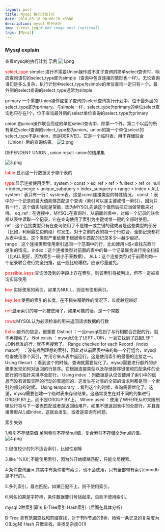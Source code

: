 ```yaml
---
layout: post
title: Mysql 执行计划[4]
date: 2018-03-18 00:00:20 +0300
description: mysql 执行计划
img: i-rest.jpg # Add image post (optional)
tags: [Mysql]
---
```


### Mysql explain

查看mysql的执行计划
示例
![1.png]({{site.baseurl}}/assets/img/mysql-explain/1.png)

<span style="color:red">select_type</span>
simple:
进行不需要Union操作或不含子查询的简单select查询时，响应查询语句的select_type即为simple（查询中包含连接的情形也一样）。无论查询语句是多么复杂，执行计划中select_type为simple的单位查询一定只有一个。最外侧的select查询的select_type通常为simple

primary
一个需要Union操作或含子查询的select查询执行计划中，位于最外层的select_type即为primary。与simple一样，select_type为primary的单位select查询也只存在1个，位于查询最外侧的select单位查询的select_type为primary

union
由union操作联合而成的单位select查询中，除第一个外，第二个以后的所有单位select查询的select_type都为union。union的第一个单位select的select_type不是union，而是DERIVED。它是一个临时表，用于存储联合（Union）后的查询结果。
![2.png]({{site.baseurl}}/assets/img/mysql-explain/2.png)

DEPENDENT UNION , union result :union的结果集

![3.png]({{site.baseurl}}/assets/img/mysql-explain/3.png)

<span style="color:red">table</span>:显示这一行数据关于哪个表的

<span style="color:red">type</span>:显示连接使用类型，system > const > eq_ref > ref > fulltext > ref_or_null > index_merge > unique_subquery > index_subquery > range > index > ALL
system：表只有一行：system表。这是const连接类型的特殊情况。
const ：表中的一个记录的最大值能够匹配这个查询（索引可以是主键或惟一索引）。因为只有一行，这个值实际就是常数，因为MYSQL先读这个值然后把它当做常数来对待。
eq_ref：在连接中，MYSQL在查询时，从前面的表中，对每一个记录的联合都从表中读取一个记录，它在查询使用了索引为主键或惟一键的全部时使用。
ref：这个连接类型只有在查询使用了不是惟一或主键的键或者是这些类型的部分（比如，利用最左边前缀）时发生。对于之前的表的每一个行联合，全部记录都将从表中读出。这个类型严重依赖于根据索引匹配的记录多少—越少越好。
range：这个连接类型使用索引返回一个范围中的行，比如使用>或<查找东西时发生的情况。
index：这个连接类型对前面的表中的每一个记录联合进行完全扫描（比ALL更好，因为索引一般小于表数据）。
ALL：这个连接类型对于前面的每一个记录联合进行完全扫描，这一般比较糟糕，应该尽量避免。

<span style="color:red">possible_keys</span>:查询涉及到的字段上存在索引，则该索引将被列出，但不一定被查询实际使用

<span style="color:red">key</span>:实际使用的索引，如果为NULL，则没有使用索引。

<span style="color:red">key_len</span>:使用的索引的长度。在不损失精确性的情况下，长度越短越好

<span style="color:red">ref</span>:显示索引的哪一列被使用了，如果可能的话，是一个常数

<span style="color:red">rows</span>:MYSQL认为必须检查的用来返回请求数据的行数

<span style="color:red">Extra</span>:额外的信息，很重要
Distinct ：一旦mysql找到了与行相联合匹配的行，就不再搜索了。
Not exists ：mysql优化了LEFT JOIN，一旦它找到了匹配LEFT JOIN标准的行，就不再搜索了。
Range checked for each Record（index map:#） ：没有找到理想的索引，因此对从前面表中来的每一个行组合，mysql检查使用哪个索引，并用它来从表中返回行。这是使用索引的最慢的连接之一。
Using filesort ：看到这个的时候，查询就需要优化了。mysql需要进行额外的步骤来发现如何对返回的行排序。它根据连接类型以及存储排序键值和匹配条件的全部行的行指针来排序全部行。
Using index ：列数据是从仅仅使用了索引中的信息而没有读取实际的行动的表返回的，这发生在对表的全部的请求列都是同一个索引的部分的时候。
Using temporary ：看到这个的时候，查询需要优化了。这里，mysql需要创建一个临时表来存储结果，这通常发生在对不同的列集进行ORDER BY上，而不是GROUP BY上。
Where used ：使用了WHERE从句来限制哪些行将与下一张表匹配或者是返回给用户。如果不想返回表中的全部行，并且连接类型ALL或index，这就会发生，或者是查询有问题。

索引失效

1.索引不存储空值
单列索引不存储null值，复合索引不存储全为null的值。
![4.png]({{site.baseurl}}/assets/img/mysql-explain/4.png)

2.键值较少的列不适合索引，比如性别等

3.like '%XX',不能使用索引，因为%开始模糊匹配，只能全局搜索。

4.条件查询里or,其实中有条件带有索引，也不会使用，只有全部带有索引(innodb是不行的)。

5.多列索引，最左匹配，如果匹配不上，则不使用索引。

6.列名如果是字符串，条件数据要引号括起来，否则不使用索引。

mysql 2种索引算法 B-Tree索引 Hash索引（后面在具体分析）

B-Tree 具有范围查找和前缀查找，对于有N节点的B树，检索一条记录的复杂度为O(LogN)
Hash 只做查找，查找复杂度O(1)